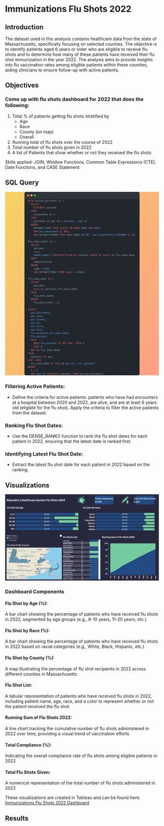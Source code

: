 # Immunizations Flu Shots 2022

## Introduction
The dataset used in this analysis contains healthcare data from the state of Massachusetts, specifically focusing on selected counties. The objective is to identify patients aged 6 years or older who are eligible to receive flu shots and to determine how many of these patients have received their flu shot immunization in the year 2022. The analysis aims to provide insights into flu vaccination rates among eligible patients within these counties, aiding clinicians to ensure follow-up with active patients.

## Objectives
### Come up with flu shots dashboard for 2022 that does the following:
<ol>
  <li>Total % of patients getting flu shots stratified by <ul>
    <li>Age</li>
    <li>Race</li>
    <li>County (on map)</li>
    <li>Overall</li>
  </ul></li>
  <li>Running total of flu shots over the course of 2022</li>
  <li>Total number of flu shots given in 2022</li>
  <li>A list of Patients that show whether or not they received the flu shots</li>
</ol>

Skills applied: JOIN, Window Functions, Common Table Expressions (CTE), Date Functions, and CASE Statement

## SQL Query
<img src = "Snap.png"></img>

### Filtering Active Patients:
- Define the criteria for active patients: patients who have had encounters at a hospital between 2020 and 2022, are alive, and are at least 6 years old (eligible for the flu shot).
Apply the criteria to filter the active patients from the dataset.

### Ranking Flu Shot Dates:
- Use the DENSE_RANK() function to rank the flu shot dates for each patient in 2022, ensuring that the latest date is ranked first.

### Identifying Latest Flu Shot Date:
- Extract the latest flu shot date for each patient in 2022 based on the ranking.

## Visualizations
<img src = "Immunization Dashboard.png"></img>
### Dashboard Components

#### Flu Shot by Age (%):
A bar chart showing the percentage of patients who have received flu shots in 2022, segmented by age groups (e.g., 6-10 years, 11-20 years, etc.)

#### Flu Shot by Race (%):
A bar chart showing the percentage of patients who have received flu shots in 2022 based on racial categories (e.g., White, Black, Hispanic, etc.)

#### Flu Shot by County (%):
A map illustrating the percentage of flu shot recipients in 2022 across different counties in Massachusetts

#### Flu Shot List:
A tabular representation of patients who have received flu shots in 2022, including patient name, age, race, and a color to represent whether or not the patient received the flu shot

#### Running Sum of Flu Shots 2022:
A line chart tracking the cumulative number of flu shots administered in 2022 over time, providing a visual trend of vaccination efforts

#### Total Compliance (%):
Indicating the overall compliance rate of flu shots among eligible patients in 2022

#### Total Flu Shots Given:
A numerical representation of the total number of flu shots administered in 2022

These visualizations are created in Tableau and can be found here: <a href = "https://public.tableau.com/app/profile/alejandro.de.la.cruz5286/viz/ImmunizationsFluShots2022_16969790052040/Dashboard1" target = "_blank">Immunizations Flu Shots 2022 Dashboard</a>

## Results

